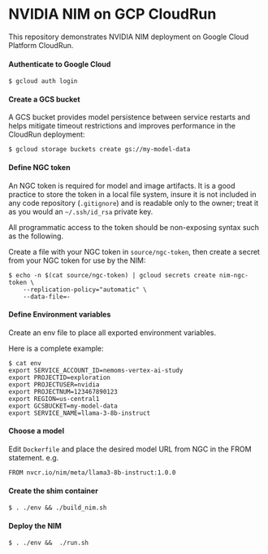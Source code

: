 # NVIDIA NIM on GCP CloudRun

This repository demonstrates NVIDIA NIM deployment on Google Cloud Platform CloudRun.


#### Authenticate to Google Cloud
```
$ gcloud auth login
```
#### Create a GCS bucket

A GCS bucket provides model persistence between service restarts and helps
mitigate timeout restrictions and improves performance in the CloudRun deployment:
```
$ gcloud storage buckets create gs://my-model-data
```
#### Define NGC token

An NGC token is required for model and image artifacts. It is a good practice to
store the token in a local file system, insure it is not included in any code repository (`.gitignore`) and
is readable only to the owner; treat it as you would an `~/.ssh/id_rsa` private key.

All programmatic access to the token should be non-exposing syntax such as the following.

Create a file with your NGC token in `source/ngc-token`, then
create a secret from your NGC token for use by the NIM:
```
$ echo -n $(cat source/ngc-token) | gcloud secrets create nim-ngc-token \
    --replication-policy="automatic" \
    --data-file=-
```
#### Define Environment variables

Create an env file to place all exported environment variables.

Here is a complete example:
```
$ cat env
export SERVICE_ACCOUNT_ID=nemoms-vertex-ai-study
export PROJECTID=exploration
export PROJECTUSER=nvidia
export PROJECTNUM=123467890123
export REGION=us-central1
export GCSBUCKET=my-model-data
export SERVICE_NAME=llama-3-8b-instruct
```
#### Choose a model

Edit `Dockerfile` and place the desired model URL from NGC in the FROM statement. e.g.
```
FROM nvcr.io/nim/meta/llama3-8b-instruct:1.0.0
```
#### Create the shim container
```
$ . ./env && ./build_nim.sh
```

#### Deploy the NIM
```
$ . ./env &&  ./run.sh 
```
